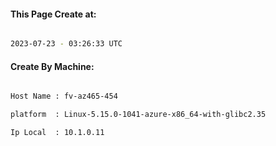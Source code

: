 
   
#### This Page Create at:

```bash

2023-07-23 - 03:26:33 UTC

```

#### Create By Machine:

```bash

Host Name : fv-az465-454

platform  : Linux-5.15.0-1041-azure-x86_64-with-glibc2.35

Ip Local  : 10.1.0.11

```

